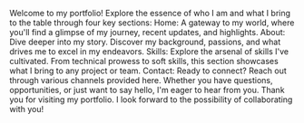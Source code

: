 Welcome to my portfolio! Explore the essence of who I am and what I bring to the table through four key sections:
Home: A gateway to my world, where you'll find a glimpse of my journey, recent updates, and highlights.
About: Dive deeper into my story. Discover my background, passions, and what drives me to excel in my endeavors.
Skills: Explore the arsenal of skills I've cultivated. From technical prowess to soft skills, this section showcases what I bring to any project or team.
Contact: Ready to connect? Reach out through various channels provided here. Whether you have questions, opportunities, or just want to say hello, I'm eager to hear from you.
Thank you for visiting my portfolio. I look forward to the possibility of collaborating with you!
